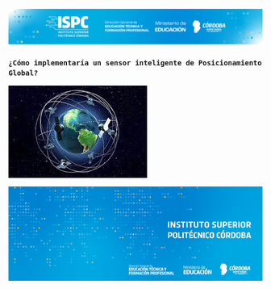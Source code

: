 ![logof](/assets/Curso%20ISPC.png)

### `¿Cómo implementaría un sensor inteligente de Posicionamiento Global?`

![sensor](/assets/sensorglobal.jpeg)

![logo](/assets/BannerElect.png)